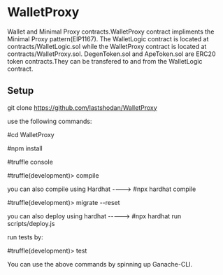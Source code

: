 # WalletProxy
Wallet and Minimal Proxy contracts.WalletProxy contract impliments the Minimal Proxy pattern(EIP1167).
The WalletLogic contract is located at contracts/WalletLogic.sol while the WalletProxy contract is located at contracts/WalletProxy.sol.
DegenToken.sol and ApeToken.sol are ERC20 token contracts.They can be transfered to and from the WalletLogic contract.

Setup
----

git clone https://github.com/lastshodan/WalletProxy

use the following commands:

#cd WalletProxy

#npm install

#truffle console

#truffle(development)> compile 

you can also compile using Hardhat ----> #npx hardhat compile 

#truffle(development)> migrate --reset

you can also deploy using hardhat -----> #npx hardhat run scripts/deploy.js

run tests by:

#truffle(development)> test

You can use the above commands by spinning up Ganache-CLI.
